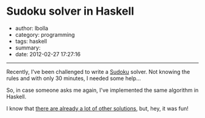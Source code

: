 # Sudoku solver in Haskell

- author: lbolla
- category: programming
- tags: haskell
- summary: 
- date: 2012-02-27 17:27:16

----------------

Recently, I've been challenged to write a [Sudoku][1] solver. Not knowing the
rules and with only 30 minutes, I needed some help...

So, in case someone asks me again, I've implemented the same algorithm in
Haskell.

<script src="https://gist.github.com/1925630.js"> </script>

I know that [there are already a lot of other solutions][2], but, hey, it was
fun!

   [1]: http://en.wikipedia.org/wiki/Sudoku
   [2]: http://www.haskell.org/haskellwiki/Sudoku
